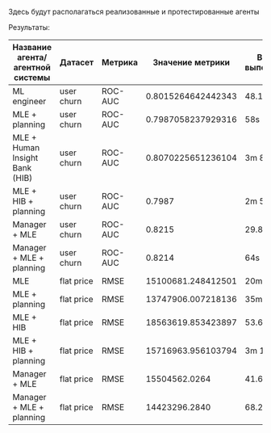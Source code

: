 Здесь будут располагаться реализованные и протестированные агенты


Результаты:

| Название агента/агентной системы | Датасет | Метрика | Значение метрики | Время выполнения | Затрачено входных токенов | Затрачено выходных токенов |
|-------------|-------------|-------------|-------------|-------------|-------------|-------------|
|ML engineer | user churn | ROC-AUC | 0.8015264642442343 | 48.1s | 14528 | 1730 |
|MLE + planning | user churn | ROC-AUC | 0.7987058237929316    |  58s |  15545   |  1337 |
|MLE + Human Insight Bank (HIB)| user churn| ROC-AUC |0.8070225651236104|3m 8.6s|366 282|2 576|
|MLE + HIB + planning|user churn| ROC-AUC |0.7987|2m 58.0s|305 264|17 691|
|Manager + MLE|user churn| ROC-AUC |0.8215|29.8s|15297|5411|
|Manager + MLE + planning|user churn| ROC-AUC |0.8214|64s|33041|10270|
|MLE|flat price|RMSE|15100681.248412501|20m 4.3s|335 149|24 843|
|MLE + planning|flat price|RMSE|13747906.007218136|35m|35007|5691|
|MLE + HIB|flat price|RMSE|18563619.853423897|53.6s|38 827|3 261|
|MLE + HIB + planning|flat price|RMSE|15716963.956103794|3m 11.8s|131 649|10 043|
|Manager + MLE|flat price| RMSE |15504562.0264|41.6s|68236|8566|
|Manager + MLE + planning|flat price| RMSE |14423296.2840 |68.22s|24347|6445|
